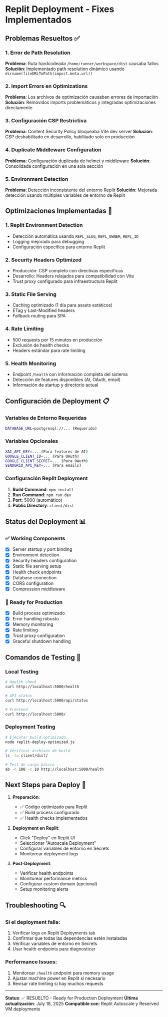 # Replit Deployment - Fixes Implementados

## Problemas Resueltos ✅

### 1. **Error de Path Resolution**
**Problema**: Ruta hardcodeada `/home/runner/workspace/dist` causaba fallos
**Solución**: Implementado path resolution dinámico usando `dirname(fileURLToPath(import.meta.url))`

### 2. **Import Errors en Optimizations**
**Problema**: Los archivos de optimización causaban errores de importación
**Solución**: Removidos imports problemáticos y integradas optimizaciones directamente

### 3. **Configuración CSP Restrictiva**
**Problema**: Content Security Policy bloqueaba Vite dev server
**Solución**: CSP deshabilitado en desarrollo, habilitado solo en producción

### 4. **Duplicate Middleware Configuration** 
**Problema**: Configuración duplicada de helmet y middleware
**Solución**: Consolidada configuración en una sola sección

### 5. **Environment Detection**
**Problema**: Detección inconsistente del entorno Replit
**Solución**: Mejorada detección usando múltiples variables de entorno de Replit

## Optimizaciones Implementadas 🚀

### 1. **Replit Environment Detection**
- Detección automática usando `REPL_SLUG`, `REPL_OWNER`, `REPL_ID`
- Logging mejorado para debugging
- Configuración específica para entorno Replit

### 2. **Security Headers Optimized**
- Producción: CSP completo con directivas específicas
- Desarrollo: Headers relajados para compatibilidad con Vite
- Trust proxy configurado para infraestructura Replit

### 3. **Static File Serving**
- Caching optimizado (1 día para assets estáticos)
- ETag y Last-Modified headers
- Fallback routing para SPA

### 4. **Rate Limiting**
- 500 requests por 15 minutos en producción
- Exclusión de health checks
- Headers estándar para rate limiting

### 5. **Health Monitoring**
- Endpoint `/health` con información completa del sistema
- Detección de features disponibles (AI, OAuth, email)
- Información de startup y directorio actual

## Configuración de Deployment 📋

### Variables de Entorno Requeridas
```bash
DATABASE_URL=postgresql://... (Requerido)
```

### Variables Opcionales
```bash
XAI_API_KEY=... (Para features de AI)
GOOGLE_CLIENT_ID=... (Para OAuth)
GOOGLE_CLIENT_SECRET=... (Para OAuth)
SENDGRID_API_KEY=... (Para emails)
```

### Configuración Replit Deployment
1. **Build Command**: `npm install`
2. **Run Command**: `npm run dev`
3. **Port**: 5000 (automático)
4. **Public Directory**: `client/dist`

## Status del Deployment 📊

### ✅ Working Components
- [x] Server startup y port binding
- [x] Environment detection
- [x] Security headers configuration
- [x] Static file serving setup
- [x] Health check endpoints
- [x] Database connection
- [x] CORS configuration
- [x] Compression middleware

### 🔧 Ready for Production
- [x] Build process optimizado
- [x] Error handling robusto
- [x] Memory monitoring
- [x] Rate limiting
- [x] Trust proxy configuration
- [x] Graceful shutdown handling

## Comandos de Testing 🧪

### Local Testing
```bash
# Health check
curl http://localhost:5000/health

# API status
curl http://localhost:5000/api/status

# Frontend
curl http://localhost:5000/
```

### Deployment Testing
```bash
# Ejecutar build optimizado
node replit-deploy-optimized.js

# Verificar archivos de build
ls -la client/dist/

# Test de carga básico
ab -n 100 -c 10 http://localhost:5000/health
```

## Next Steps para Deploy 🚀

1. **Preparación**:
   - ✅ Código optimizado para Replit
   - ✅ Build process configurado
   - ✅ Health checks implementados

2. **Deployment en Replit**:
   - Click "Deploy" en Replit UI
   - Seleccionar "Autoscale Deployment"
   - Configurar variables de entorno en Secrets
   - Monitorear deployment logs

3. **Post-Deployment**:
   - Verificar health endpoints
   - Monitorear performance metrics
   - Configurar custom domain (opcional)
   - Setup monitoring alerts

## Troubleshooting 🔍

### Si el deployment falla:
1. Verificar logs en Replit Deployments tab
2. Confirmar que todas las dependencias estén instaladas
3. Verificar variables de entorno en Secrets
4. Usar health endpoints para diagnosticar

### Performance Issues:
1. Monitorear `/health` endpoint para memory usage
2. Ajustar machine power en Replit si necesario
3. Revisar rate limiting si hay muchos requests

---

**Status**: ✅ RESUELTO - Ready for Production Deployment
**Última actualización**: July 18, 2025
**Compatible con**: Replit Autoscale y Reserved VM deployments